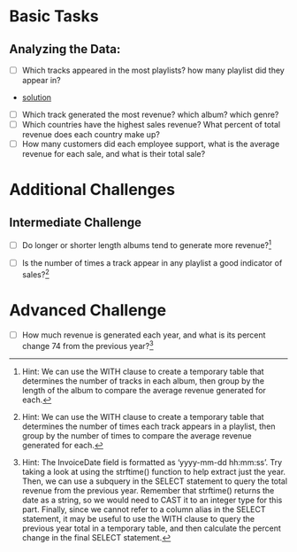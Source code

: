 # Basic Tasks

## Analyzing the Data:

- [ ] Which tracks appeared in the most playlists? how many playlist did they appear in?
- [solution](/task-01.csv)
- [ ] Which track generated the most revenue? which album? which genre?
- [ ] Which countries have the highest sales revenue? What percent of total revenue does each country make up?
- [ ] How many customers did each employee support, what is the average revenue for each sale, and what is their total sale?

# Additional Challenges

## Intermediate Challenge

- [ ] Do longer or shorter length albums tend to generate more revenue?[^1]
[^1]: Hint: We can use the WITH clause to create a temporary table that determines the number of tracks in each album, then group by the length of the album to compare the average revenue generated for each.
- [ ] Is the number of times a track appear in any playlist a good indicator of sales?[^2]
[^2]: Hint: We can use the WITH clause to create a temporary table that determines the number of times each track appears in a playlist, then group by the number of times to compare the average revenue generated for each.

# Advanced Challenge

- [ ] How much revenue is generated each year, and what is its percent change 74 from the previous year?[^3]
[^3]: Hint: The InvoiceDate field is formatted as ‘yyyy-mm-dd hh:mm:ss’. Try taking a look at using the strftime() function to help extract just the year. Then, we can use a subquery in the SELECT statement to query the total revenue from the previous year. Remember that strftime() returns the date as a string, so we would need to CAST it to an integer type for this part. Finally, since we cannot refer to a column alias in the SELECT statement, it may be useful to use the WITH clause to query the previous year total in a temporary table, and then calculate the percent change in the final SELECT statement.
